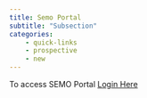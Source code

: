 ```yaml
---
title: Semo Portal
subtitle: "Subsection"
categories: 
    - quick-links
    - prospective
    - new
---
```

To access SEMO Portal
<a href="https://my.semo.edu/" target="blank">Login Here</a>